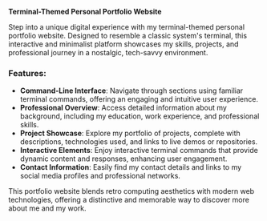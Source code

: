 **Terminal-Themed Personal Portfolio Website**

Step into a unique digital experience with my terminal-themed personal portfolio website. Designed to resemble a classic system's terminal, this interactive and minimalist platform showcases my skills, projects, and professional journey in a nostalgic, tech-savvy environment.

### Features:

- **Command-Line Interface**: Navigate through sections using familiar terminal commands, offering an engaging and intuitive user experience.
- **Professional Overview**: Access detailed information about my background, including my education, work experience, and professional skills.
- **Project Showcase**: Explore my portfolio of projects, complete with descriptions, technologies used, and links to live demos or repositories.
- **Interactive Elements**: Enjoy interactive terminal commands that provide dynamic content and responses, enhancing user engagement.
- **Contact Information**: Easily find my contact details and links to my social media profiles and professional networks.

This portfolio website blends retro computing aesthetics with modern web technologies, offering a distinctive and memorable way to discover more about me and my work.
